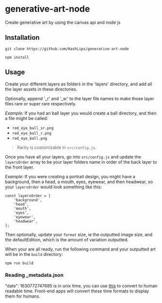 # generative-art-node

Create generative art by using the canvas api and node js

## Installation

```
git clone https://github.com/HashLips/generative-art-node

npm install
```

## Usage

Create your different layers as folders in the 'layers' directory, and add all the layer assets in these directories. 

Optionally, append '_r' and '_sr' to the layer file names to make those layer files rare or super rare respectively. 

*Example:* If you had an ball layer you would create a ball directory, and then a file might be called:

- `red_eye_ball_sr.png`
- `red_eye_ball_r.png`
- `red_eye_ball.png`

> Rarity is customizable in `src/config.js`.

Once you have all your layers, go into `src/config.js` and update the `layersOrder` array to be your layer folders name in order of the back layer to the front layer.

*Example:* If you were creating a portrait design, you might have a background, then a head, a mouth, eyes, eyewear, and then headwear, so your `layersOrder` would look something like this:

```
const layersOrder = [
    'background',
    'head',
    'mouth',
    'eyes',
    'eyewear',
    'headwear',
];
```

Then optionally, update your `format` size, ie the outputted image size, and the defaultEdition, which is the amount of variation outputted.

When your are all ready, run the following command and your outputted art will be in the `build` directory:

```
npm run build

```

### Reading _metadata.json

 "date": 1630772747685 is in unix time, you can use [this](https://www.unixtimestamp.com/index.php) to convert to human readable time. Front-end apps will convert these time formats to display them for humans.